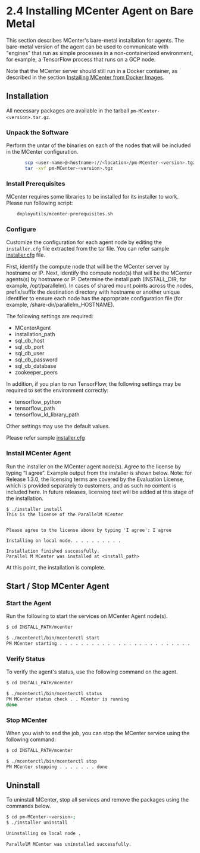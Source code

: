 2.4 Installing MCenter Agent on Bare Metal
==========================================

This section describes MCenter's bare-metal installation for agents. The bare-metal version of the agent can
be used to communicate with "engines" that run as simple processes in a non-containerized environment, for example,
a TensorFlow process that runs on a GCP node.

Note that the MCenter server should still run in a Docker container, as described in the section [Installing MCenter from Docker Images](./2_1.md).

## Installation

 All necessary packages are available in the tarball `pm-MCenter-<version>.tar.gz`.

### Unpack the Software

Perform the untar of the binaries on each of the nodes that will be included in the MCenter configuration.
```bash
       scp <user-name>@<hostname>://<location>/pm-MCenter-<version>.tgz  .
       tar -xvf pm-MCenter-<version>.tgz
```

### Install Prerequisites
MCenter requires some libraries to be installed for its installer to work. Please run following script:
```bash
    deployutils/mcenter-prerequisites.sh
```

### Configure
Customize the configuration for each agent node by editing the `installer.cfg` file extracted from the tar file.
You can refer sample [installer.cfg](./2_5.md) file.

First, identify the compute node that will be the MCenter server by hostname or IP.
Next, identify the compute node(s) that will be the MCenter agents(s) by hostname or IP.
Determine the install path (INSTALL_DIR, for example, /opt/parallelm). In cases of shared mount points
across the nodes, prefix/suffix the destination directory with hostname or another unique identifier to ensure
each node has the appropriate configuration file (for example, /share-dir/parallelm_HOSTNAME).

The following settings are required:

- MCenterAgent
- installation_path
- sql_db_host
- sql_db_port
- sql_db_user
- sql_db_password
- sql_db_database
- zookeeper_peers

In addition, if you plan to run TensorFlow, the following settings may be required to set the environment correctly:

- tensorflow_python
- tensorflow_path
- tensorflow_ld_library_path

Other settings may use the default values.

Please refer sample [installer.cfg](./2_5.md)

### Install MCenter Agent

Run the installer on the MCenter agent node(s). Agree to the license by typing “I agree”.
Example output from the installer is shown below. Note: for Release 1.3.0, the licensing terms are covered by the Evaluation License, which is provided separately to customers, and as such no content is included here. In future releases, licensing text will be added at this stage of the installation.

```
$ ./installer install
This is the license of the ParallelM MCenter


Please agree to the license above by typing 'I agree': I agree

Installing on local node. . . . . . . . . .

Installation finished successfully.
Parallel M MCenter was installed at <install_path>
```

At this point, the installation is complete.

## Start / Stop MCenter Agent

### Start the Agent

Run the following to start the services on MCenter Agent node(s).
```bash
$ cd INSTALL_PATH/mcenter

$ ./mcenterctl/bin/mcenterctl start
PM MCenter starting . . . . . . . . . . . . . . . . . . . . . . . . . . . . . . . . . . done
```

### Verify Status

To verify the agent's status, use the following command on the agent.
```bash
$ cd INSTALL_PATH/mcenter

$ ./mcenterctl/bin/mcenterctl status
PM MCenter status check . . MCenter is running
done
```

### Stop MCenter
When you wish to end the job, you can stop the MCenter service using the following command:
```bash
$ cd INSTALL_PATH/mcenter

$ ./mcenterctl/bin/mcenterctl stop
PM MCenter stopping . . . . . . . done
```

## Uninstall
To uninstall MCenter, stop all services and remove the packages using the commands below.

```bash
$ cd pm-MCenter-<version>;
$ ./installer uninstall

Uninstalling on local node .

ParallelM MCenter was uninstalled successfully.
```

